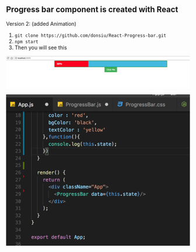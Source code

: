 ## Progress bar component is created with React


Version 2: (added Animation)

1. ```git clone https://github.com/donsiu/React-Progress-bar.git``` 
2. ```npm start ```
3. Then you will see this

![alt text](https://github.com/donsiu/React-Progress-bar/blob/master/Screen%20Shot%202018-02-23%20at%2021.32.43.png)

![alt text](https://github.com/donsiu/React-Progress-bar/blob/master/Screen%20Shot%202018-02-23%20at%2021.37.48.png)
